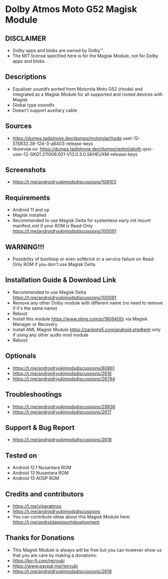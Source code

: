# Dolby Atmos Moto G52 Magisk Module

## DISCLAIMER
- Dolby apps and blobs are owned by Dolby™.
- The MIT license specified here is for the Magisk Module, not for Dolby apps and blobs.

## Descriptions
- Equalizer soundfx ported from Motorola Moto G52 (rhode) and integrated as a Magisk Module for all supported and rooted devices with Magisk
- Global type soundfx
- Doesn't support auxiliary cable

## Sources
- https://dumps.tadiphone.dev/dumps/motorola/rhode user-12-S1SR32.38-124-3-a8403-release-keys
- libswvqe.so: https://dumps.tadiphone.dev/dumps/redmi/alioth qssi-user-12-SKQ1.211006.001-V13.0.3.0.SKHEUXM-release-keys

## Screenshots
- https://t.me/androidryukimodsdiscussions/108103

## Requirements
- Android 11 and up
- Magisk installed
- Recommended to use Magisk Delta for systemless early init mount manifest.xml if your ROM is Read-Only https://t.me/androidryukimodsdiscussions/100091

## WARNING!!!
- Possibility of bootloop or even softbrick or a service failure on Read-Only ROM if you don't use Magisk Delta.

## Installation Guide & Download Link
- Recommended to use Magisk Delta https://t.me/androidryukimodsdiscussions/100091
- Remove any other Dolby module with different name (no need to remove if it's the same name)
- Reboot
- Install this module https://www.pling.com/p/1908400/ via Magisk Manager or Recovery
- Install AML Magisk Module https://zackptg5.com/android.php#aml only if using any other audio mod module
- Reboot

## Optionals
- https://t.me/androidryukimodsdiscussions/60861
- https://t.me/androidryukimodsdiscussions/2616
- https://t.me/androidryukimodsdiscussions/26764

## Troubleshootings
- https://t.me/androidryukimodsdiscussions/29836
- https://t.me/androidryukimodsdiscussions/2617

## Support & Bug Report
- https://t.me/androidryukimodsdiscussions/2618

## Tested on
- Android 12.1 Nusantara ROM
- Android 13 Nusantara ROM
- Android 13 AOSP ROM

## Credits and contributors
- https://t.me/viperatmos
- https://t.me/androidryukimodsdiscussions
- You can contribute ideas about this Magisk Module here: https://t.me/androidappsportdevelopment

## Thanks for Donations
- This Magisk Module is always will be free but you can however show us that you are care by making a donations:
- https://ko-fi.com/reiryuki
- https://www.paypal.me/reiryuki
- https://t.me/androidryukimodsdiscussions/2619


